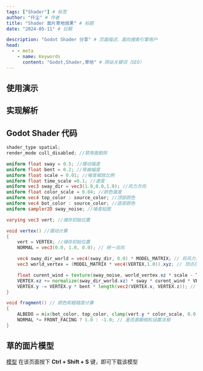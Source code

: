 ```yaml
---
tags: ["Shader"] # 标签
author: "仟尘" # 作者
title: "Shader 面片草地效果" # 标题
date: "2024-05-11" # 日期

description: "Godot Shader 分享" # 页面描述、面向搜索引擎用户
head:
  - - meta
    - name: Keywords
      content: "Godot,Shader,草地" # 网站关键词（SEO）
---
```


## 使用演示

<billbill id="BV1K1421z7gP"/>

## 实现解析

<billbill id="BV1wD421A7Aa"/>

## Godot Shader 代码

``` glsl
shader_type spatial;
render_mode cull_disabled; //禁用面剔除

uniform float sway = 0.5; //摆动强度
uniform float bent = 0.2; //弯曲幅度
uniform float scale = 0.01; //噪音缩放比例
uniform float time_scale =0.1; //速度
uniform vec3 sway_dir = vec3(1.0,0.0,1.0); //风力方向
uniform float color_scale = 0.04; //颜色强度
uniform vec4 top_color : source_color; //顶部颜色
uniform vec4 bot_color : source_color; //底部颜色
uniform sampler2D sway_noise; //噪音贴图

varying vec3 vert; //储存初始位置

void vertex() //摆动计算
{
	vert = VERTEX; //储存初始位置
	NORMAL = vec3(0.0, 1.0, 0.0); // 统一法向

	vec4 sway_dir_world = vec4(sway_dir, 0.0) * MODEL_MATRIX; // 将风力方向由模型空间转换为世界空间（统一朝向）
	vec3 world_vertex = (MODEL_MATRIX * vec4(VERTEX,1.0)).xyz; // 顶点在世界空间的位置(充当 UV)

	float curent_wind = texture(sway_noise, world_vertex.xz * scale - TIME * time_scale * sway_dir.xz).x; //根据世界位置采样风力噪声贴图,得到风力值
	VERTEX.xz += normalize(sway_dir_world.xz) * sway * curent_wind * VERTEX.y; //根据风力值和高度,在风力方向上偏移顶点位置
	VERTEX.y -= VERTEX.y * bent * length(vec2(VERTEX.x, VERTEX.z)); // 根据x轴位置,使顶点上下摆动
}

void fragment() // 颜色和粗糙度计算
{
	ALBEDO = mix(bot_color, top_color, clamp(vert.y * color_scale, 0.0, 1.0)).xyz;
	NORMAL *= FRONT_FACING ? 1.0 : -1.0; // 是否面朝相机设置法相
}
```
## 草的面片模型

[模型](https://github.com/Az-qianchen/announcement/blob/main/grass.obj)
在该页面按下 **Ctrl + Shift + S** 键，即可下载该模型